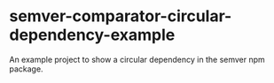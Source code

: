 # semver-comparator-circular-dependency-example
An example project to show a circular dependency in the semver npm package.
